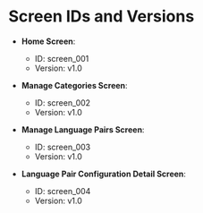 # Screen IDs and Versions

- **Home Screen**: 
  - ID: screen_001
  - Version: v1.0

- **Manage Categories Screen**: 
  - ID: screen_002
  - Version: v1.0

- **Manage Language Pairs Screen**: 
  - ID: screen_003
  - Version: v1.0

- **Language Pair Configuration Detail Screen**: 
  - ID: screen_004
  - Version: v1.0
